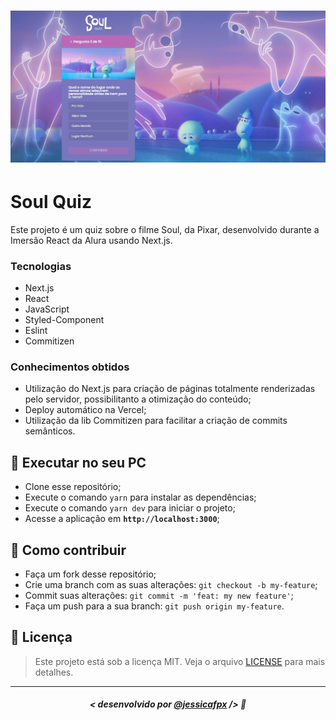 <h1 align="center">
    <img src="./assets/bg.jpg" alt="Soul Quiz"/>
</h1>


# Soul Quiz
Este projeto é um quiz sobre o filme Soul, da Pixar, desenvolvido durante a Imersão React da Alura usando Next.js.


### Tecnologias
- Next.js
- React
- JavaScript
- Styled-Component
- Eslint
- Commitizen

### Conhecimentos obtidos
- Utilização do Next.js para criação de páginas totalmente renderizadas pelo servidor, possibilitanto a otimização do conteúdo;
- Deploy automático na Vercel;
- Utilização da lib Commitizen para facilitar a criação de commits semânticos.


## 🔧 Executar no seu PC

- Clone esse repositório;
- Execute o comando `yarn` para instalar as dependências;
- Execute o comando `yarn dev` para iniciar o projeto;
- Acesse a aplicação em <strong>`http://localhost:3000`</strong>;


## 🤔 Como contribuir

- Faça um fork desse repositório;
- Crie uma branch com as suas alterações: `git checkout -b my-feature`;
- Commit suas alterações: `git commit -m 'feat: my new feature'`;
- Faça um push para a sua branch: `git push origin my-feature`.

## 📜 Licença

> Este projeto está sob a licença MIT. Veja o arquivo [LICENSE](https://github.com/jessicafpx/soulquiz-next/blob/main/LICENSE.md) para mais detalhes.

---

##### <p align="center"> <strong> < desenvolvido por <a href="https://github.com/jessicafpx"> @jessicafpx</a> /> </strong> 👋
